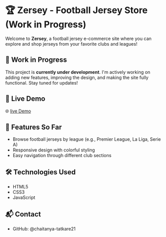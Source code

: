 # 🏆 Zersey - Football Jersey Store (Work in Progress)

Welcome to **Zersey**, a football jersey e-commerce site where you can explore and shop jerseys from your favorite clubs and leagues!

## 🚧 Work in Progress

This project is **currently under development**. I'm actively working on adding new features, improving the design, and making the site fully functional. Stay tuned for updates!

## 🚀 Live Demo

🌐 [live Demo](https://chaitanya-tatkare21.github.io/Jersey-site/)

## 🌟 Features So Far

- Browse football jerseys by league (e.g., Premier League, La Liga, Serie A)
- Responsive design with colorful styling
- Easy navigation through different club sections

## 🛠️ Technologies Used

- HTML5
- CSS3
- JavaScript

## 📬 Contact

- GitHub: @chaitanya-tatkare21
